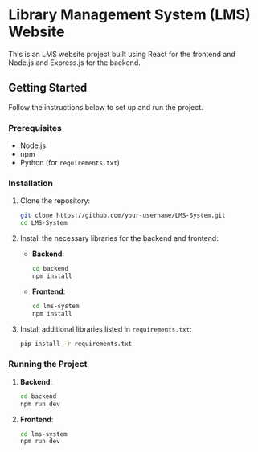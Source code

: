 # Library Management System (LMS) Website

This is an LMS website project built using React for the frontend and Node.js and Express.js for the backend.

## Getting Started

Follow the instructions below to set up and run the project.

### Prerequisites

- Node.js
- npm
- Python (for `requirements.txt`)

### Installation

1. Clone the repository:
   ```sh
   git clone https://github.com/your-username/LMS-System.git
   cd LMS-System
   ```

2. Install the necessary libraries for the backend and frontend:

   - **Backend**:
     ```sh
     cd backend
     npm install
     ```

   - **Frontend**:
     ```sh
     cd lms-system
     npm install
     ```

3. Install additional libraries listed in `requirements.txt`:
   ```sh
   pip install -r requirements.txt
   ```

### Running the Project

1. **Backend**:
   ```sh
   cd backend
   npm run dev
   ```

2. **Frontend**:
   ```sh
   cd lms-system
   npm run dev
   ```


